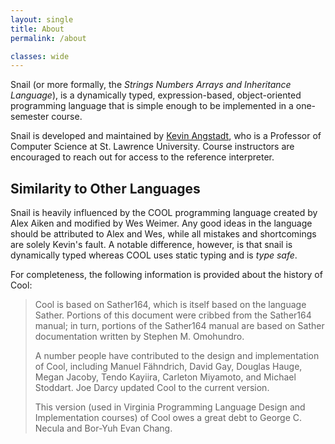 ```yaml
---
layout: single
title: About
permalink: /about

classes: wide
---
```


Snail (or more formally, the *Strings Numbers Arrays and Inheritance Language*),
is a dynamically typed, expression-based, object-oriented programming language
that is simple enough to be implemented in a one-semester course. 

Snail is developed and maintained by [Kevin
Angstadt](https://github.com/kevinaangstadt), who is a Professor of Computer
Science at St. Lawrence University. Course instructors are encouraged to reach
out for access to the reference interpreter.

## Similarity to Other Languages

Snail is heavily influenced by the COOL programming language created by Alex
Aiken and modified by Wes Weimer.  Any good ideas in the language should be
attributed to Alex and Wes, while all mistakes and shortcomings are solely
Kevin's fault. A notable difference, however, is that snail is dynamically typed
whereas COOL uses static typing and is *type safe*.

For completeness, the following information is provided about the history of
Cool:

> Cool is based on Sather164, which is itself based on the language Sather.
> Portions of this document were cribbed from the Sather164 manual; in turn,
> portions of the Sather164 manual are based on Sather documentation written by
> Stephen M. Omohundro.
> 
> A number people have contributed to the design and implementation of Cool,
> including Manuel F&auml;hndrich, David Gay, Douglas Hauge, Megan Jacoby, Tendo
> Kayiira, Carleton Miyamoto, and Michael Stoddart. Joe Darcy updated Cool to
> the current version.
>
> This version (used in Virginia Programming Language Design and Implementation
> courses) of Cool owes a great debt to George C. Necula and Bor-Yuh Evan Chang.
